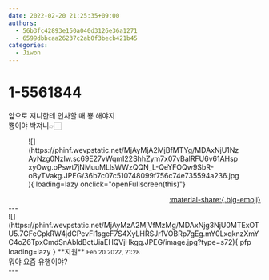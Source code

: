 ```yaml
---
date: 2022-02-20 21:25:35+09:00
authors:
  - 56b3fc42893e150a040d3126e36a1271
  - 6599dbbcaa26237c2ab0f3becb421b45
categories:
  - Jiwon
---
```


# 1-5561844

<div class="post-container" markdown="1">
<div class="content-container md-sidebar__scrollwrap" markdown="1">

앞으로 져니한테 인사할 때 뿅 해야지<br>뿅이야 박져니👉🏻
<figure markdown="1">
![](https://phinf.wevpstatic.net/MjAyMjA2MjBfMTYg/MDAxNjU1NzAyNzg0NzIw.sc69E27vWqmI22ShhZym7x07vBalRFU6v61AHspxyOwg.oPswt7jNMuuMLlsWWzQQN_L-QeYFOQw9SbR-oByTVakg.JPEG/36b7c07c510748099f756c74e735594a236.jpg){ loading=lazy onclick="openFullscreen(this)"}
</figure>


</div>
</div>

<div style="text-align: right;" markdown="1">
<a href="https://weverse.io/fromis9/fanpost/1-5561844" style="text-align: right;">:material-share:{.big-emoji}</a>
</div>
---

<div class="comments-container md-sidebar__scrollwrap" markdown="1">
<div class="comment" markdown="1">
<div class='id-container' markdown="1">
![](https://phinf.wevpstatic.net/MjAyMzA2MjVfMzMg/MDAxNjg3NjU0MTExOTU5.7GFeCpkRW4jdCPevFi1sgeF7S4XyLHRSJr1VOBRp7gEg.mY0LxqknzXmYC4oZ6TpxCmdSnAbldBctUiaEHQVjHkgg.JPEG/image.jpg?type=s72){ pfp loading=lazy }
**<span class="artist">지원</span>** <small>Feb 20 2022, 21:28</small><br>
</div>
<div class='comment-body' markdown="1">
뭐야 요즘 유행이야?
</div>
</div>
</div>
---
